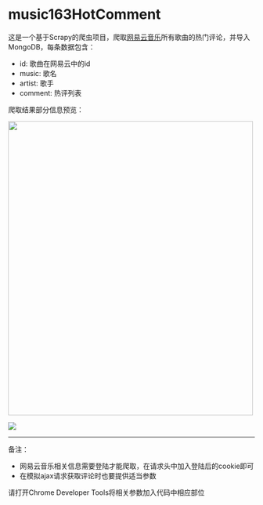 # music163HotComment
这是一个基于Scrapy的爬虫项目，爬取[网易云音乐](https://music.163.com/#)所有歌曲的热门评论，并导入MongoDB，每条数据包含：
- id: 歌曲在网易云中的id
- music: 歌名
- artist: 歌手
- comment: 热评列表

爬取结果部分信息预览：

<img src='https://github.com/Carb-X/music163HotComment/blob/master/images/Capture_0.JPG?raw=true' width="500" height="600" />

![](https://github.com/Carb-X/music163HotComment/blob/master/images/Capture_1.JPG?raw=true)

---
备注：
- 网易云音乐相关信息需要登陆才能爬取，在请求头中加入登陆后的cookie即可
- 在模拟ajax请求获取评论时也要提供适当参数

请打开Chrome Developer Tools将相关参数加入代码中相应部位



